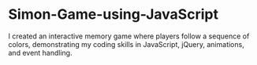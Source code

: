 # Simon-Game-using-JavaScript

I created an interactive memory game where players follow a sequence of colors, demonstrating my coding skills in JavaScript, jQuery, animations, and event handling.
